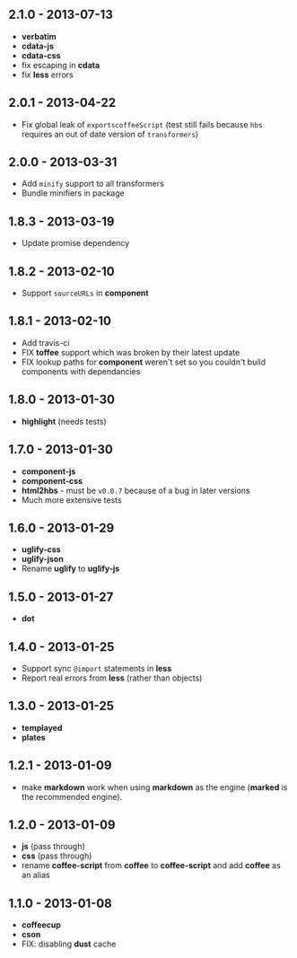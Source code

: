 ## 2.1.0 - 2013-07-13

 - **verbatim**
 - **cdata-js**
 - **cdata-css**
 - fix escaping in **cdata**
 - fix **less** errors

## 2.0.1 - 2013-04-22

 - Fix global leak of `exportscoffeeScript` (test still fails because `hbs` requires an out of date version of `transformers`)

## 2.0.0 - 2013-03-31

 - Add `minify` support to all transformers
 - Bundle minifiers in package

## 1.8.3 - 2013-03-19

 - Update promise dependency

## 1.8.2 - 2013-02-10

 - Support `sourceURLs` in **component**

## 1.8.1 - 2013-02-10

 - Add travis-ci
 - FIX **toffee** support which was broken by their latest update
 - FIX lookup paths for **component** weren't set so you couldn't build components with dependancies

## 1.8.0 - 2013-01-30

 - **highlight** (needs tests)

## 1.7.0 - 2013-01-30

 - **component-js**
 - **component-css**
 - **html2hbs** - must be `v0.0.7` because of a bug in later versions
 - Much more extensive tests

## 1.6.0 - 2013-01-29

 - **uglify-css**
 - **uglify-json**
 - Rename **uglify** to **uglify-js**

## 1.5.0 - 2013-01-27

 - **dot**

## 1.4.0 - 2013-01-25

 - Support sync `@import` statements in **less**
 - Report real errors from **less** (rather than objects)

## 1.3.0 - 2013-01-25

 - **templayed**
 - **plates**

## 1.2.1 - 2013-01-09

 - make **markdown** work when using **markdown** as the engine (**marked** is the recommended engine).

## 1.2.0 - 2013-01-09

 - **js** (pass through)
 - **css** (pass through)
 - rename **coffee-script** from **coffee** to **coffee-script** and add **coffee** as an alias

## 1.1.0 - 2013-01-08

 - **coffeecup**
 - **cson**
 - FIX: disabling **dust** cache